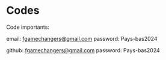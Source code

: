 # Codes
Code importants:

email: fgamechangers@gmail.com
password: Pays-bas2024

github: fgamechangers@gmail.com
password: Pays-bas2024
